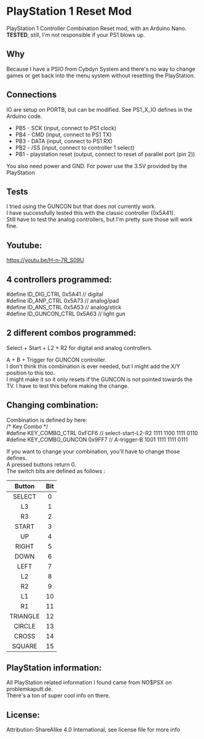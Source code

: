 # PlayStation 1 Reset Mod  

PlayStation 1 Controller Combination Reset mod, with an Arduino Nano.  
**TESTED**, still, I'm not responsible if your PS1 blows up.  

Why
---
Because I have a PSIO from Cybdyn System and there's no way to change games or get back into the menu system without resetting the PlayStation.

Connections
-----------
IO are setup on PORTB, but can be modified. See PS1_X_IO defines in the Arduino code.

 * PB5 - SCK (input, connect to PS1 clock)
 * PB4 - CMD (input, connect to PS1 TX)
 * PB3 - DATA (input, connect to PS1 RX)
 * PB2 - /SS (input, connect to controller 1 select)
 * PB1 - playstation reset (output, connect to reset of parallel port (pin 2))

You also need power and GND. For power use the 3.5V provided by the PlayStation  

Tests
----- 
I tried using the GUNCON but that does not currently work.  
I have successfully tested this with the classic controller (0x5A41).  
Still have to test the analog controllers, but I'm pretty sure those will work fine.

Youtube:
--------
https://youtu.be/H-n-7R_S09U

4 controllers programmed:  
------------------------
#define ID_DIG_CTRL 0x5A41 // digital  
#define ID_ANP_CTRL 0x5A73 // analog/pad  
#define ID_ANS_CTRL 0x5A53 // analog/stick  
#define ID_GUNCON_CTRL 0x5A63 // light gun  

2 different combos programmed:
------------------------------
Select + Start + L2 + R2 for digital and analog controllers.  

A + B + Trigger for GUNCON controller.  
I don't think this combination is ever needed, but I might add the X/Y position to this too.  
I might make it so it only resets if the GUNCON is not pointed towards the TV. I have to test this before making the change.

Changing combination:
---------------------
Combination is defined by here:  
/* Key Combo */  
#define KEY_COMBO_CTRL 0xFCF6 // select-start-L2-R2 1111 1100 1111 0110  
#define KEY_COMBO_GUNCON 0x9FF7 // A-trigger-B 1001 1111 1111 0111  

If you want to change your combination, you'll have to change those defines.  
A pressed buttons return 0.  
The switch bits are defined as follows :  

|  Button  | Bit |
|:--------:|:---:|
|  SELECT  |  0  |
|    L3    |  1  |
|    R3    |  2  |
|   START  |  3  |
|    UP    |  4  |
|   RIGHT  |  5  |
|   DOWN   |  6  |
|   LEFT   |  7  |
|    L2    |  8  |
|    R2    |  9  |
|    L1    |  10 |
|    R1    |  11 |
| TRIANGLE |  12 |
|  CIRCLE  |  13 |
|   CROSS  |  14 |
|  SQUARE  |  15 |

PlayStation information:
------------------------
All PlayStation related information I found came from NO$PSX on problemkaputt.de.  
There's a ton of super cool info on there.

License:
---------  
Attribution-ShareAlike 4.0 International, see license file for more info
